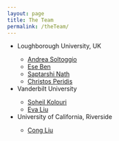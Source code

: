 ```yaml
---
layout: page
title: The Team
permalink: /theTeam/
---
```


<ul>
<li>Loughborough University, UK</li>
<ul>
  <li><a href="https://www.lboro.ac.uk/departments/compsci/staff/academic-teaching/andrea-soltoggio/">Andrea Soltoggio</a></li>
  <li><a href="dlpbc.github.io">Ese Ben</a></li>
  <li><a href="">Saptarshi Nath</a></li>
  <li><a href="">Christos Peridis</a></li>
  
</ul>
<li>Vanderbilt University</li>
<ul>
  <li><a href="https://skolouri.github.io">Soheil Kolouri</a></li>
  <li><a href="https://cps-vo.org/node/75652">Eva Liu</a></li>
</ul>
<li>University of California, Riverside</li>
<ul>
  <li><a href="https://personal.utdallas.edu/~cxl137330/">Cong Liu</a></li>
</ul>
</ul>
